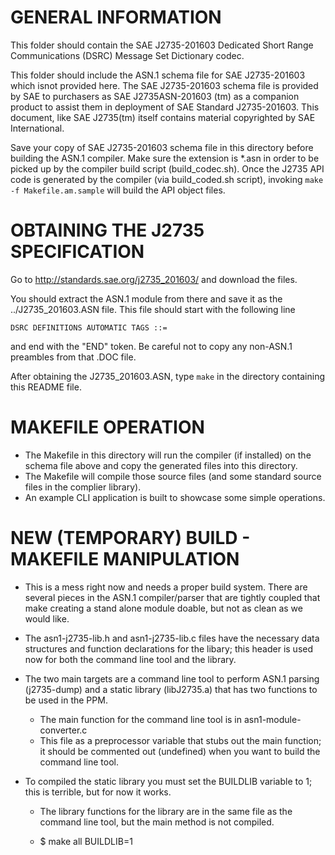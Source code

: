 # GENERAL INFORMATION

This folder should contain the SAE J2735-201603 Dedicated Short Range Communications (DSRC) Message Set Dictionary
codec.

This folder should include the ASN.1 schema file for SAE J2735-201603 which isnot provided here.  The SAE J2735-201603
schema file is provided by SAE to purchasers as SAE J2735ASN-201603 (tm) as a companion product to assist them in
deployment of SAE Standard J2735-201603.  This document, like SAE J2735(tm) itself contains material copyrighted by SAE
International.

Save your copy of SAE J2735-201603 schema file in this directory before building the ASN.1 compiler.  Make sure the
extension is *.asn in order to be picked up by the compiler build script (build_codec.sh).  Once the J2735 API code is
generated by the compiler (via build_coded.sh script), invoking `make -f Makefile.am.sample` will build the API object
files.

# OBTAINING THE J2735 SPECIFICATION

Go to http://standards.sae.org/j2735_201603/ and download the files.

You should extract the ASN.1 module from there and save it as the ../J2735_201603.ASN file. This file should start with
the following line

	DSRC DEFINITIONS AUTOMATIC TAGS ::=

and end with the "END" token.
Be careful not to copy any non-ASN.1 preambles from that .DOC file.

After obtaining the J2735_201603.ASN, type `make` in the directory
containing this README file.

# MAKEFILE OPERATION

- The Makefile in this directory will run the compiler (if installed) on the schema file above and copy the generated
  files into this directory.
- The Makefile will compile those source files (and some standard source files in the complier library).
- An example CLI application is built to showcase some simple operations.

# NEW (TEMPORARY) BUILD - MAKEFILE MANIPULATION
- This is a mess right now and needs a proper build system. There are several pieces in the ASN.1 compiler/parser that
  are tightly coupled that make creating a stand alone module doable, but not as clean as we would like.

- The asn1-j2735-lib.h and asn1-j2735-lib.c files have the necessary data structures and function declarations for the libary; this header is
  used now for both the command line tool and the library.

- The two main targets are a command line tool to perform ASN.1 parsing (j2735-dump) and a static library (libJ2735.a) that has two
  functions to be used in the PPM.

    - The main function for the command line tool is in asn1-module-converter.c
    - This file as a preprocessor variable that stubs out the main function; it should be commented out (undefined) when
      you want to build the command line tool.

- To compiled the static library you must set the BUILDLIB variable to 1; this is terrible, but for now it works.

    - The library functions for the library are in the same file as the command line tool, but the main method is not
      compiled.

    - $ make all BUILDLIB=1


